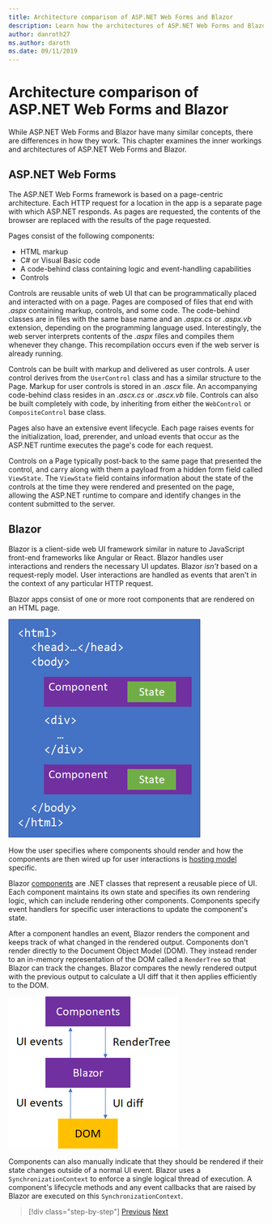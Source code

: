 ```yaml
---
title: Architecture comparison of ASP.NET Web Forms and Blazor
description: Learn how the architectures of ASP.NET Web Forms and Blazor compare.
author: danroth27
ms.author: daroth
ms.date: 09/11/2019
---
```

# Architecture comparison of ASP.NET Web Forms and Blazor

While ASP.NET Web Forms and Blazor have many similar concepts, there are differences in how they work. This chapter examines the inner workings and architectures of ASP.NET Web Forms and Blazor.

## ASP.NET Web Forms

The ASP.NET Web Forms framework is based on a page-centric architecture. Each HTTP request for a location in the app is a separate page with which ASP.NET responds. As pages are requested, the contents of the browser are replaced with the results of the page requested.

Pages consist of the following components:

* HTML markup
* C# or Visual Basic code
* A code-behind class containing logic and event-handling capabilities
* Controls

Controls are reusable units of web UI that can be programmatically placed and interacted with on a page. Pages are composed of files that end with *.aspx* containing markup, controls, and some code. The code-behind classes are in files with the same base name and an *.aspx.cs* or *.aspx.vb* extension, depending on the programming language used. Interestingly, the web server interprets contents of the *.aspx* files and compiles them whenever they change. This recompilation occurs even if the web server is already running.

Controls can be built with markup and delivered as user controls. A user control derives from the `UserControl` class and has a similar structure to the Page. Markup for user controls is stored in an *.ascx* file. An accompanying code-behind class resides in an *.ascx.cs* or *.ascx.vb* file. Controls can also be built completely with code, by inheriting from either the `WebControl` or `CompositeControl` base class.

Pages also have an extensive event lifecycle. Each page raises events for the initialization, load, prerender, and unload events that occur as the ASP.NET runtime executes the page's code for each request.

Controls on a Page typically post-back to the same page that presented the control, and carry along with them a payload from a hidden form field called `ViewState`. The `ViewState` field contains information about the state of the controls at the time they were rendered and presented on the page, allowing the ASP.NET runtime to compare and identify changes in the content submitted to the server.

## Blazor

Blazor is a client-side web UI framework similar in nature to JavaScript front-end frameworks like Angular or React. Blazor handles user interactions and renders the necessary UI updates. Blazor *isn't* based on a request-reply model. User interactions are handled as events that aren't in the context of any particular HTTP request.

Blazor apps consist of one or more root components that are rendered on an HTML page.

![Blazor components in HTML](./media/architecture-comparison/blazor-components-in-html.png)

How the user specifies where components should render and how the components are then wired up for user interactions is [hosting model](hosting-models.md) specific.

Blazor [components](components.md) are .NET classes that represent a reusable piece of UI. Each component maintains its own state and specifies its own rendering logic, which can include rendering other components. Components specify event handlers for specific user interactions to update the component's state.

After a component handles an event, Blazor renders the component and keeps track of what changed in the rendered output. Components don't render directly to the Document Object Model (DOM). They instead render to an in-memory representation of the DOM called a `RenderTree` so that Blazor can track the changes. Blazor compares the newly rendered output with the previous output to calculate a UI diff that it then applies efficiently to the DOM.

![Blazor DOM interaction](./media/architecture-comparison/blazor-dom-interaction.png)

Components can also manually indicate that they should be rendered if their state changes outside of a normal UI event. Blazor uses a `SynchronizationContext` to enforce a single logical thread of execution. A component's lifecycle methods and any event callbacks that are raised by Blazor are executed on this `SynchronizationContext`.

>[!div class="step-by-step"]
>[Previous](introduction.md)
>[Next](hosting-models.md)
